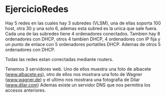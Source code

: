 # EjercicioRedes
  
  Hay 5 redes en las cuales hay 3 subredes (VLSM), una de ellas soporta 100 host, otra 30 y una solo 6, ademas esta subred es la unica que sale fuera. Cada una de las subredes tiene 4 ordenadores conectados.
  Tambien hay 8 ordenadores con DHCP, otros 4 tambien DHCP, 4 ordenadores con IP fija y un punto de enlace con 5 ordenadores portatiles DHCP. Ademas de otros 5 ordenadores con DHCP.
  
  Todas las redes estan conectadas mediante routers.
  
  Tenemos 3 servidores web.
  Uno de ellos muestra una foto de albacete (www.albacete.es), otro de ellos nos mostrara una foto de Wagner (www.wagner.de) y el ultimo nos mostrara una fotografia de Dílar (www.dilar.com)
  Ademas existe un servidor DNS que nos permitira los accesos anteriores.
